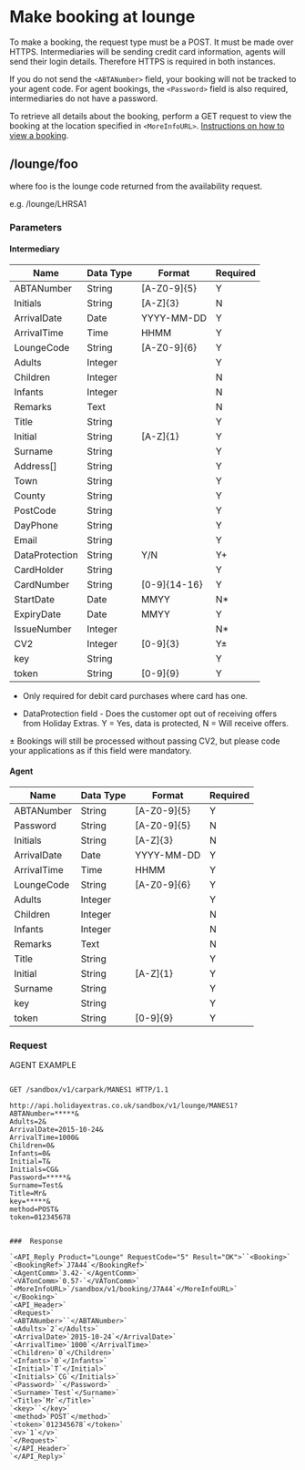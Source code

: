 # Make booking at lounge



To make a booking, the request type must be a POST. It must be made over HTTPS. Intermediaries will be sending credit card information, agents will send their login details. Therefore HTTPS is required in both instances.

If you do not send the `<ABTANumber>` field, your booking will not be tracked to your agent code. For agent bookings, the `<Password>` field is also required, intermediaries do not have a password.


To retrieve all details about the booking, perform a GET request to view the booking at the location specified in `<MoreInfoURL>`. [Instructions on how to view a booking](hxapi/viewamendcancel/view).

## /lounge/foo

where foo is the lounge code returned from the availability request.

e.g. /lounge/LHRSA1










### Parameters

#### Intermediary

 | Name           | Data Type | Format       | Required | 
 | ----           | --------- | ------       | -------- | 
 | ABTANumber     | String    | [A-Z0-9]{5}  | Y        | 
 | Initials       | String    | [A-Z]{3}     | N        | 
 | ArrivalDate    | Date      | YYYY-MM-DD   | Y        | 
 | ArrivalTime    | Time      | HHMM         | Y        | 
 | LoungeCode     | String    | [A-Z0-9]{6}  | Y        | 
 | Adults         | Integer   |              | Y        | 
 | Children       | Integer   |              | N        | 
 | Infants        | Integer   |              | N        | 
 | Remarks        | Text      |              | N        | 
 | Title          | String    |              | Y        | 
 | Initial        | String    | [A-Z]{1}     | Y        | 
 | Surname        | String    |              | Y        | 
 | Address[]      | String    |              | Y        | 
 | Town           | String    |              | Y        | 
 | County         | String    |              | Y        | 
 | PostCode       | String    |              | Y        | 
 | DayPhone       | String    |              | Y        | 
 | Email          | String    |              | Y        | 
 | DataProtection | String    | Y/N          | Y+       | 
 | CardHolder     | String    |              | Y        | 
 | CardNumber     | String    | [0-9]{14-16} | Y        | 
 | StartDate      | Date      | MMYY         | N*       | 
 | ExpiryDate     | Date      | MMYY         | Y        | 
 | IssueNumber    | Integer   |              | N*       | 
 | CV2            | Integer   | [0-9]{3}     | Y±      | 
 | key            | String    |              | Y        | 
 | token          | String    | [0-9]{9}     | Y        | 


* Only required for debit card purchases where card has one.

+ DataProtection field - Does the customer opt out of receiving offers from Holiday Extras. Y = Yes, data is protected, N = Will receive offers.

± Bookings will still be processed without passing CV2, but please code your applications as if this field were mandatory.

#### Agent

 | Name        | Data Type | Format      | Required | 
 | ----        | --------- | ------      | -------- | 
 | ABTANumber  | String    | [A-Z0-9]{5} | Y        | 
 | Password    | String    | [A-Z0-9]{5} | N        | 
 | Initials    | String    | [A-Z]{3}    | N        | 
 | ArrivalDate | Date      | YYYY-MM-DD  | Y        | 
 | ArrivalTime | Time      | HHMM        | Y        | 
 | LoungeCode  | String    | [A-Z0-9]{6} | Y        | 
 | Adults      | Integer   |             | Y        | 
 | Children    | Integer   |             | N        | 
 | Infants     | Integer   |             | N        | 
 | Remarks     | Text      |             | N        | 
 | Title       | String    |             | Y        | 
 | Initial     | String    | [A-Z]{1}    | Y        | 
 | Surname     | String    |             | Y        | 
 | key         | String    |             | Y        | 
 | token       | String    | [0-9]{9}    | Y        | 




### Request

AGENT EXAMPLE

```

GET /sandbox/v1/carpark/MANES1 HTTP/1.1

http://api.holidayextras.co.uk/sandbox/v1/lounge/MANES1?
ABTANumber=*****&
Adults=2&
ArrivalDate=2015-10-24&
ArrivalTime=1000&
Children=0&
Infants=0&
Initial=T&
Initials=CG&
Password=*****&
Surname=Test&
Title=Mr&
key=*****&
method=POST&
token=012345678


###  Response

`<API_Reply Product="Lounge" RequestCode="5" Result="OK">``<Booking>`
`<BookingRef>`J7A44`</BookingRef>`
`<AgentComm>`3.42-`</AgentComm>`
`<VATonComm>`0.57-`</VATonComm>`
`<MoreInfoURL>`/sandbox/v1/booking/J7A44`</MoreInfoURL>`
`</Booking>`
`<API_Header>`
`<Request>`
`<ABTANumber>``</ABTANumber>`
`<Adults>`2`</Adults>`
`<ArrivalDate>`2015-10-24`</ArrivalDate>`
`<ArrivalTime>`1000`</ArrivalTime>`
`<Children>`0`</Children>`
`<Infants>`0`</Infants>`
`<Initial>`T`</Initial>`
`<Initials>`CG`</Initials>`
`<Password>``</Password>`
`<Surname>`Test`</Surname>`
`<Title>`Mr`</Title>`
`<key>``</key>`
`<method>`POST`</method>`
`<token>`012345678`</token>`
`<v>`1`</v>`
`</Request>`
`</API_Header>`
`</API_Reply>`

